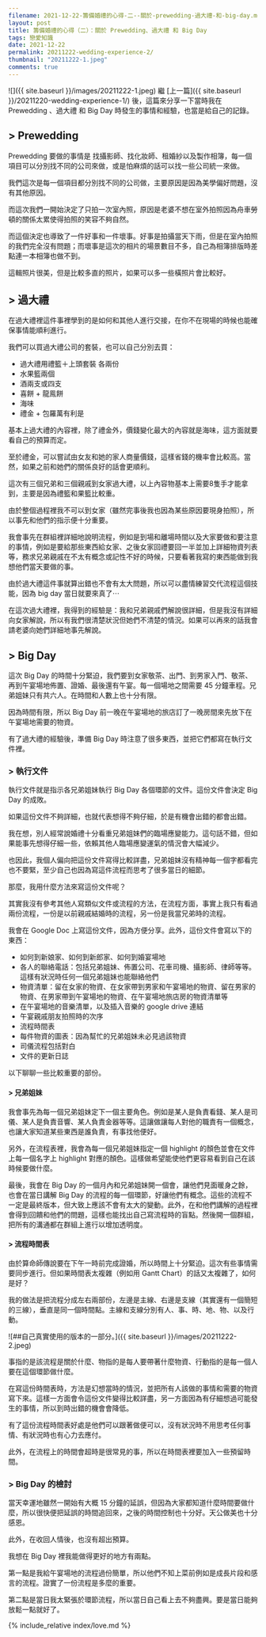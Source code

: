 ```yaml
---
filename: 2021-12-22-籌備婚禮的心得-二--關於-prewedding-過大禮-和-big-day.md
layout: post
title: 籌備婚禮的心得（二）：關於 Prewedding、過大禮 和 Big Day
tags: 戀愛知識
date: 2021-12-22
permalink: 20211222-wedding-experience-2/
thumbnail: "20211222-1.jpeg"
comments: true
---
```



![]({{ site.baseurl }}/images/20211222-1.jpeg)
繼 [上一篇]({{ site.baseurl }}/20211220-wedding-experience-1/) 後，這篇來分享一下當時我在 Prewedding 、過大禮 和 Big Day 時發生的事情和經驗，也當是給自己的記錄。

## > Prewedding

Prewedding 要做的事情是 找攝影師、找化妝師、租婚紗以及製作相簿，每一個項目可以分別找不同的公司來做，或是怕麻煩的話可以找一些公司統一來做。

我們這次是每一個項目都分別找不同的公司做，主要原因是因為美學偏好問題，沒有其他原因。

而這次我們一開始決定了只拍一次室內照，原因是老婆不想在室外拍照因為舟車勞頓的關係太累使得拍照的笑容不夠自然。

而這個決定也導致了一件好事和一件壞事。好事是拍攝當天下雨，但是在室內拍照的我們完全沒有問題；而壞事是這次的相片的場景數目不多，自己為相簿排版時差點連一本相簿也做不到。

這輯照片很美，但是比較多直的照片，如果可以多一些橫照片會比較好。


## > 過大禮

在過大禮裡這件事裡學到的是如何和其他人進行交接，在你不在現場的時候也能確保事情能順利進行。

我們可以買過大禮公司的套裝，也可以自己分別去買：

* 過大禮用禮籃＋上頭套裝 各兩份
* 水果籃兩個
* 酒兩支或四支
* 喜餅 + 龍鳯餅
* 海味
* 禮金 + 包羅萬有利是

基本上過大禮的內容裡，除了禮金外，價錢變化最大的內容就是海味，這方面就要看自己的預算而定。

至於禮金，可以嘗試由女友和她的家人商量價錢，這樣省錢的機率會比較高。當然，如果之前和她們的關係良好的話會更順利。

這次有三個兄弟和三個親戚到女家過大禮，以上內容物基本上需要8隻手才能拿到，主要是因為禮籃和果籃比較重。

由於整個過程裡我不可以到女家（雖然完事後我也因為某些原因要現身拍照），所以事先和他們的指示便十分重要。

我會事先在群組裡詳細地說明流程，例如是到場和離場時間以及大家要做和要注意的事情，例如是要給那些東西給女家、之後女家回禮要回一半並加上詳細物資列表等，務求兄弟親戚在不太有概念或記性不好的時候，只要看著我寫的東西能做到我想他們當天要做的事。

由於過大禮這件事就算出錯也不會有太大問題，所以可以盡情練習交代流程這個技能，因為 big day 當日就要來真了⋯

在這次過大禮裡，我得到的經驗是：我和兄弟親戚們解說很詳細，但是我沒有詳細向女家解說，所以有我們很清楚狀況但她們不清楚的情況。如果可以再來的話我會請老婆向她們詳細地事先解說。

## > Big Day

這次 Big Day 的時間十分緊迫，我們要到女家敬茶、出門、到男家入門、敬茶、再到午宴場地佈置、證婚、最後還有午宴。每一個場地之間需要 45 分鐘車程。兄弟姐妹只有共六人。在時間和人數上也十分有限。

因為時間有限，所以 Big Day 前一晚在午宴場地的旅店訂了一晚房間來先放下在午宴場地需要的物資。

有了過大禮的經驗後，準備 Big Day 時注意了很多東西，並把它們都寫在執行文件裡。

### > 執行文件

執行文件就是指示各兄弟姐妹執行 Big Day 各個環節的文件。這份文件會決定 Big Day 的成敗。

如果這份文件不夠詳細，也就代表想得不夠仔細，於是有機會出錯的都會出錯。

我在想，別人經常說婚禮十分看重兄弟姐妹們的臨場應變能力。這句話不錯，但如果能事先想得仔細一些，依賴其他人臨場應變運氣的情況會大幅減少。

也因此，我個人偏向把這份文件寫得比較詳盡，兄弟姐妹沒有精神每一個字都看完也不要緊，至少自己也因為寫這件流程而思考了很多當日的細節。

那麼，我用什麼方法來寫這份文件呢？

其實我沒有參考其他人寫類似文件或流程的方法，在流程方面，事實上我只有看過兩份流程，一份是以前親戚結婚時的流程，另一份是我當兄弟時的流程。

我會在 Google Doc 上寫這份文件，因為方便分享。此外，這份文件會寫以下的東西：

* 如何到新娘家、如何到新郎家、如何到婚宴場地
* 各人的聯絡電話：包括兄弟姐妹、佈置公司、花車司機、攝影師、律師等等。這樣有狀況時任何一個兄弟姐妹也能聯絡他們
* 物資清單：留在女家的物資、在女家帶到男家和午宴場地的物資、留在男家的物資、在男家帶到午宴場地的物資、在午宴場地旅店房的物資清單等
* 在午宴場地的音樂清單，以及插入音樂的 google drive 連結
* 午宴親戚朋友拍照時的次序
* 流程時間表
* 每件物資的圖表：因為幫忙的兄弟姐妹未必見過該物資
* 司儀流程包括對白
* 文件的更新日誌

以下聊聊一些比較重要的部份。

#### > 兄弟姐妹

我會事先為每一個兄弟姐妹定下一個主要角色。例如是某人是負責看錢、某人是司儀、某人是負責音響、某人負責金器等等。這讓做讓每人對他的職責有一個概念，也讓大家知道某些東西是誰負責，有事找他便好。

另外，在流程表裡，我會為每一個兄弟姐妹指定一個 highlight 的顏色並會在文件上每一個名字上 highlight 對應的顏色。這樣做希望能使他們更容易看到自己在該時候要做什麼。

最後，我會在 Big Day 的一個月內和兄弟姐妹開一個會，讓他們見面暖身之餘，也會在當日講解 Big Day 的流程的每一個環節，好讓他們有概念。這些的流程不一定是最終版本，但大致上應該不會有太大的變動。此外，在和他們講解的過程裡會得到回饋和他們的問題，這樣也能找出自己寫流程時的盲點。然後開一個群組，把所有的溝通都在群組上進行以增加透明度。

#### > 流程時間表

由於算命師傳說要在下午一時前完成證婚，所以時間上十分緊迫。這次有些事情需要同步進行。但如果時間表太複雜（例如用 Gantt Chart）的話又太複雜了，如何是好？

我的做法是把流程分成左右兩部份，左邊是主線、右邊是支線（其實還有一個簡短的三線），垂直是同一個時間點。主線和支線分別有人、事、時、地、物、以及行動。

![##自己真實使用的版本的一部分。]({{ site.baseurl }}/images/20211222-2.jpeg)

事指的是該流程是關於什麼、物指的是每人要帶著什麼物資、行動指的是每一個人要在這個環節做什麼。

在寫這份時間表時，方法是幻想當時的情況，並把所有人該做的事情和需要的物資寫下來。這樣一方面會令這份文件變得比較詳盡，另一方面因為有仔細想過可能發生的事情，所以到時出錯的機會會降低。

有了這份流程時間表好處是他們可以跟著做便可以，沒有狀況時不用思考任何事情、有狀況時也有心力去應付。

此外，在流程上的時間會超時是很常見的事，所以在時間表裡要加入一些預留時間。

### > Big Day 的檢討

當天幸運地雖然一開始有大概 15 分鐘的延誤，但因為大家都知道什麼時間要做什麼，所以很快便把延誤的時間追回來，之後的時間控制也十分好。天公做美也十分感恩。

此外，在收回人情後，也沒有超出預算。

我想在 Big Day 裡我能做得更好的地方有兩點。

第一點是我給午宴場地的流程過份簡單，所以他們不知上菜前例如是成長片段和感言的流程。證實了一份流程是多麼的重要。

第二點是當日我太緊張於環節流程，所以當日自己看上去不夠盡興。要是當日能夠放鬆一點就好了。


{% include_relative index/love.md %}
